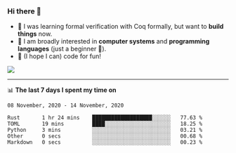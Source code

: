 ### Hi there 👋

- 🤔 I was learning formal verification with Coq formally, but want to **build things** now.
- 😬 I am broadly interested in **computer systems** and **programming languages** (just a beginner 🥺).
- 🤩 (I hope I can) code for fun!

<img src="https://github-readme-stats.vercel.app/api?username=xxchan&show_icons=true&icon_color=0366d6&text_color=24292e&bg_color=ffffff&hide_title=true" />

---

📊 **The last 7 days I spent my time on** 

<!--START_SECTION:waka-->
```text
08 November, 2020 - 14 November, 2020

Rust       1 hr 24 mins    ███████████████████░░░░░░   77.63 % 
TOML       19 mins         ████░░░░░░░░░░░░░░░░░░░░░   18.25 % 
Python     3 mins          ░░░░░░░░░░░░░░░░░░░░░░░░░   03.21 % 
Other      0 secs          ░░░░░░░░░░░░░░░░░░░░░░░░░   00.68 % 
Markdown   0 secs          ░░░░░░░░░░░░░░░░░░░░░░░░░   00.23 %
```
<!--END_SECTION:waka-->

<!--
**xxchan/xxchan** is a ✨ _special_ ✨ repository because its `README.md` (this file) appears on your GitHub profile.

Here are some ideas to get you started:

- 🔭 I’m currently working on ...
- 🌱 I’m currently learning ...
- 👯 I’m looking to collaborate on ...
- 🤔 I’m looking for help with ...
- 💬 Ask me about ...
- 📫 How to reach me: ...
- 😄 Pronouns: ...
- ⚡ Fun fact: ...
-->

